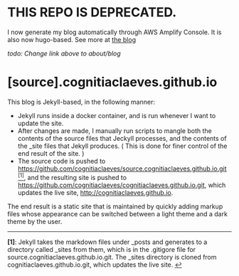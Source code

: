 # THIS REPO IS DEPRECATED.
I now generate my blog automatically through AWS Amplify Console. It is also now hugo-based. See more at [the blog]( https://www.sourceapprentice.com/tags/serverless-blog/)

_todo: Change link above to about/blog_

# [source].cognitiaclaeves.github.io

This blog is Jekyll-based, in the following manner:

- Jekyll runs inside a docker container, and is run whenever I want to
update the site.
- After changes are made, I manually run scripts to mangle both the contents of
the source files that Jeckyll processes, and the contents of the \_site
files that Jekyll produces. ( This is done for finer control of the end
result of the site. )
- The source code is pushed to https://github.com/cognitiaclaeves/source.cognitiaclaeves.github.io.git [<sup id="a1">[1]</sup>](#f1), and the
resulting site is pushed to https://github.com/cognitiaclaeves/cognitiaclaeves.github.io.git, which updates the live site, http://cognitiaclaeves.github.io.

The end result is a static site that is maintained by quickly adding markup
files whose appearance can be switched between a light theme and a dark
theme by the user.


----

<b id="f1">[1]</b>: Jekyll takes the markdown files under _posts and generates to a directory called \_sites from them, which is in the .gitigore file for source.cognitiaclaeves.github.io.git. The \_sites directory is cloned from cognitiaclaeves.github.io.git, which updates the live site. [↩](#a1)

